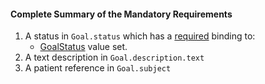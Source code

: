 #### Complete Summary of the Mandatory Requirements

1.  A status in `Goal.status` which has a [required](http://hl7.org/fhir/2017Jan/terminologies.html#required) binding to:
    -   [GoalStatus] value set.
1.  A  text description in `Goal.description.text`
1.  A patient reference in `Goal.subject`

  [GoalStatus]: http://hl7.org/fhir/2017Jan/valueset-goal-status.html
